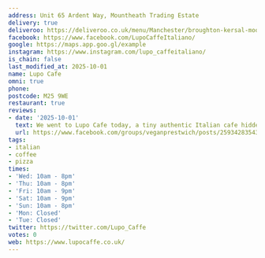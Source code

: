 ```yaml
---
address: Unit 65 Ardent Way, Mountheath Trading Estate
delivery: true
deliveroo: https://deliveroo.co.uk/menu/Manchester/broughton-kersal-moor/lupo
facebook: https://www.facebook.com/LupoCaffeItaliano/
google: https://maps.app.goo.gl/example
instagram: https://www.instagram.com/lupo_caffeitaliano/
is_chain: false
last_modified_at: 2025-10-01
name: Lupo Cafe
omni: true
phone: 
postcode: M25 9WE
restaurant: true
reviews:
- date: '2025-10-01'
  text: We went to Lupo Cafe today, a tiny authentic Italian cafe hidden away on an industrial estate in Sedgley Park - it was well good! There weren't loads of vegan options on the menu but there are a few, and the things we had were properly delicious - aside from the vegano pizza and penne arabiata, we had the charred peppers, the salad, and some really nice coffees. Sadly they didn't have any vegan desserts beyond sorbet - the non-vegan pastries and stuff they had looked really nice and indulgent
  url: https://www.facebook.com/groups/veganprestwich/posts/2593428354367898/
tags:
- italian
- coffee
- pizza
times:
- 'Wed: 10am - 8pm'
- 'Thu: 10am - 8pm'
- 'Fri: 10am - 9pm'
- 'Sat: 10am - 9pm'
- 'Sun: 10am - 8pm'
- 'Mon: Closed'
- 'Tue: Closed'
twitter: https://twitter.com/Lupo_Caffe
votes: 0
web: https://www.lupocaffe.co.uk/
---
```

